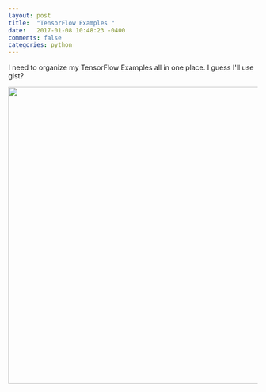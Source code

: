 ```yaml
---
layout: post
title:  "TensorFlow Examples "
date:   2017-01-08 10:48:23 -0400 
comments: false
categories: python
---
```


I need to organize my TensorFlow Examples all in one
place. I guess I'll use gist?

[<img src="https://www.tensorflow.org/images/IncremeterFifoQueue.gif" width="600">](https://www.tensorflow.org/how_tos/threading_and_queues/)

<script src="https://gist.github.com/mchirico/4c648421f74d0f447f7a7ea79b7f2e1b.js"></script>



<div id="fb-root"></div>
<script>(function(d, s, id) {
  var js, fjs = d.getElementsByTagName(s)[0];
  if (d.getElementById(id)) return;
  js = d.createElement(s); js.id = id;
  js.src = "//connect.facebook.net/en_US/sdk.js#xfbml=1&version=v2.8&appId=671657696349259";
  fjs.parentNode.insertBefore(js, fjs);
}(document, 'script', 'facebook-jssdk'));</script>


<!--  Enter text below, if you want -->


<div class="fb-comments"  data-numposts="5"></div>






